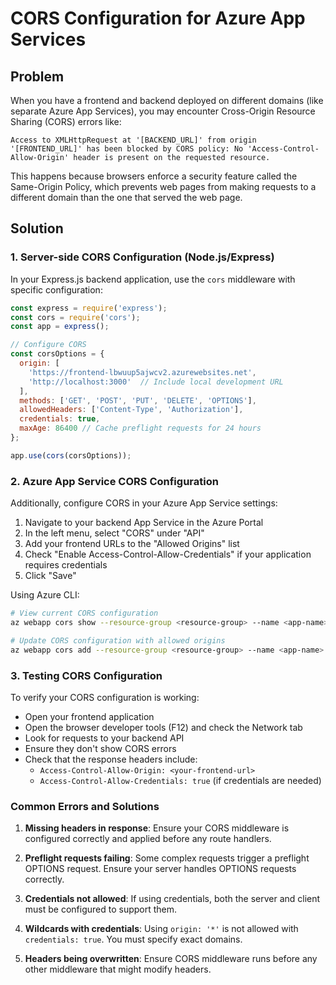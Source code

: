 # CORS Configuration for Azure App Services

## Problem
When you have a frontend and backend deployed on different domains (like separate Azure App Services), you may encounter Cross-Origin Resource Sharing (CORS) errors like:

```
Access to XMLHttpRequest at '[BACKEND_URL]' from origin '[FRONTEND_URL]' has been blocked by CORS policy: No 'Access-Control-Allow-Origin' header is present on the requested resource.
```

This happens because browsers enforce a security feature called the Same-Origin Policy, which prevents web pages from making requests to a different domain than the one that served the web page.

## Solution

### 1. Server-side CORS Configuration (Node.js/Express)

In your Express.js backend application, use the `cors` middleware with specific configuration:

```javascript
const express = require('express');
const cors = require('cors');
const app = express();

// Configure CORS
const corsOptions = {
  origin: [
    'https://frontend-lbwuup5ajwcv2.azurewebsites.net', 
    'http://localhost:3000'  // Include local development URL
  ],
  methods: ['GET', 'POST', 'PUT', 'DELETE', 'OPTIONS'],
  allowedHeaders: ['Content-Type', 'Authorization'],
  credentials: true,
  maxAge: 86400 // Cache preflight requests for 24 hours
};

app.use(cors(corsOptions));
```

### 2. Azure App Service CORS Configuration

Additionally, configure CORS in your Azure App Service settings:

1. Navigate to your backend App Service in the Azure Portal
2. In the left menu, select "CORS" under "API"
3. Add your frontend URLs to the "Allowed Origins" list
4. Check "Enable Access-Control-Allow-Credentials" if your application requires credentials
5. Click "Save"

Using Azure CLI:
```bash
# View current CORS configuration
az webapp cors show --resource-group <resource-group> --name <app-name>

# Update CORS configuration with allowed origins
az webapp cors add --resource-group <resource-group> --name <app-name> --allowed-origins <frontend-url>
```

### 3. Testing CORS Configuration

To verify your CORS configuration is working:
- Open your frontend application
- Open the browser developer tools (F12) and check the Network tab
- Look for requests to your backend API
- Ensure they don't show CORS errors
- Check that the response headers include:
  - `Access-Control-Allow-Origin: <your-frontend-url>`
  - `Access-Control-Allow-Credentials: true` (if credentials are needed)

### Common Errors and Solutions

1. **Missing headers in response**: Ensure your CORS middleware is configured correctly and applied before any route handlers.

2. **Preflight requests failing**: Some complex requests trigger a preflight OPTIONS request. Ensure your server handles OPTIONS requests correctly.

3. **Credentials not allowed**: If using credentials, both the server and client must be configured to support them.

4. **Wildcards with credentials**: Using `origin: '*'` is not allowed with `credentials: true`. You must specify exact domains.

5. **Headers being overwritten**: Ensure CORS middleware runs before any other middleware that might modify headers.